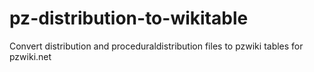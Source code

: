 # pz-distribution-to-wikitable
Convert distribution and proceduraldistribution files to pzwiki tables for pzwiki.net
